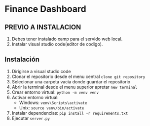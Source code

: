 # Finance Dashboard 

## PREVIO A INSTALACION
1. Debes tener instalado xamp para el servido web local.
2. Instalar visual studio code(editor de codigo).

## Instalación 
1. Dirigirse a visual studio code 
2. Clonar el repositorio desde el menu central `clone git repository`
3. Selecionar una carpeta vacia  donde guardar el repositorio 
4. Abrir la terminal desde el menu superior apretar `new terminal` 
5. Crear entorno virtual: `python -m venv venv` 
6. Activar entorno virtual: 
   - Windows: `venv\Scripts\activate` 
   - Unix: `source venv/bin/activate` 
7. Instalar dependencias: `pip install -r requirements.txt`
8. Ejecutar `server.py`
